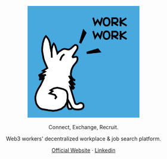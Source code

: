 <div align="center">
  <p><img src="/profile/work-work_logo.jpg" alt="Work-Work logo" width="300" height="300"></p>
  <p> Connect, Exchange, Recruit. </p>
   <p> Web3 workers' decentralized workplace & job search platform. </p>
  <p>
    <a href="https://work-work.org">Official Website</a>
    ·
    <a href="https://www.linkedin.com/company/105298407/">Linkedin</a>
  </p>
</div>

